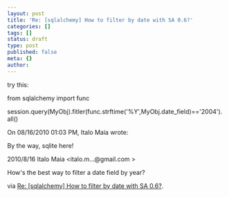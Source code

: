 ```yaml
---
layout: post
title: 'Re: [sqlalchemy] How to filter by date with SA 0.6?'
categories: []
tags: []
status: draft
type: post
published: false
meta: {}
author: 
---
```

<p>try this:</p>
<p>from sqlalchemy import func</p>
<p>session.query(MyObj).fitler(func.strftime('%Y',MyObj.date_field)=='2004').all()</p>
<p>On 08/16/2010 01:03 PM, Italo Maia wrote:</p>
<p>By the way, sqlite here!</p>
<p>2010/8/16 Italo Maia &lt;italo.m...@gmail.com &gt;</p>
<p>    How's the best way to filter a date field by year?</p>
<p>via <a href='http://www.mail-archive.com/sqlalchemy@googlegroups.com/msg20736.html'>Re: [sqlalchemy] How to filter by date with SA 0.6?</a>.</p>
